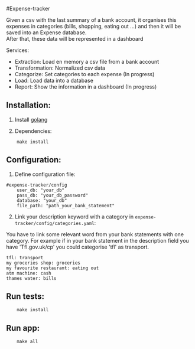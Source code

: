 #Expense-tracker

Given a csv with the last summary of a bank account, it organises this expenses in categories 
(bills, shopping, eating out …) and then it will be saved into an Expense database.  
After that, these data will be represented in a dashboard

Services:

- Extraction: Load en memory a csv file from a bank account
- Transformation: Normalized csv data
- Categorize: Set categories to each expense (In progress)
- Load: Load data into a database
- Report: Show the information in a dashboard (In progress)

## Installation:

1. Install [golang](https://golang.org/doc/install)
 
2. Dependencies:

```
    make install
```

## Configuration:
1. Define configuration file:

```
#expense-tracker/config
    user_db: "your_db"
    pass_db: "your_db_password"
    database: "your_db"
    file_path: "path_your_bank_statement"
```

2. Link your description keyword with a category in  `expense-tracker/config/categories.yaml`: 

You have to link some relevant word from your bank statements with one category.
For example if in your bank statement in the description field you have 'Tfl.gov.uk/cp' you 
could categorise 'tfl' as transport. 

```
tfl: transport
my groceries shop: groceries
my favourite restaurant: eating out
atm machine: cash
thames water: bills
```

## Run tests: 

```
    make install
```

## Run app: 

```
    make all
```
